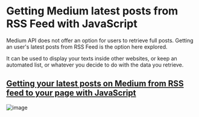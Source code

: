 # Getting Medium latest posts from RSS Feed with JavaScript

Medium API does not offer an option for users to retrieve full posts. Getting an user's latest posts from RSS Feed is the option here explored.

It can be used to display your texts inside other websites, or keep an automated list, or whatever you decide to do with the data you retrieve.

## [Getting your latest posts on Medium from RSS feed to your page with JavaScript](https://medium.com/lets-make-something-up/getting-your-latest-posts-on-medium-from-rss-feed-to-your-page-with-javascript-1c24153acc6c)

![image](https://user-images.githubusercontent.com/83878081/126088937-2e03f7cf-17ed-4bff-beaf-e502502387dd.png)

